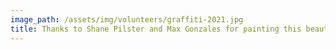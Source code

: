 ```yaml
---
image_path: /assets/img/volunteers/graffiti-2021.jpg
title: Thanks to Shane Pilster and Max Gonzales for painting this beautiful mural on our building!
---
```

